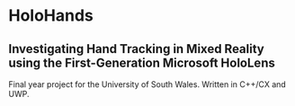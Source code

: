 # HoloHands
## Investigating Hand Tracking in Mixed Reality using the First-Generation Microsoft HoloLens

Final year project for the University of South Wales.
Written in C++/CX and UWP.
